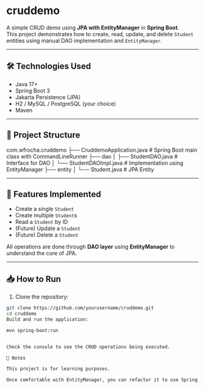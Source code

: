 # cruddemo

A simple CRUD demo using **JPA with EntityManager** in **Spring Boot**.  
This project demonstrates how to create, read, update, and delete `Student` entities using manual DAO implementation and `EntityManager`.

---

## 🛠 Technologies Used

- Java 17+
- Spring Boot 3
- Jakarta Persistence (JPA)
- H2 / MySQL / PostgreSQL (your choice)
- Maven

---

## 📂 Project Structure

com.wfrocha.cruddemo
├── CruddemoApplication.java # Spring Boot main class with CommandLineRunner
├── dao
│ ├── StudentDAO.java # Interface for DAO
│ └── StudentDAOImpl.java # Implementation using EntityManager
├── entity
│ └── Student.java # JPA Entity


---

## 🚀 Features Implemented

- Create a single `Student`  
- Create multiple `Student`s  
- Read a `Student` by ID  
- (Future) Update a `Student`  
- (Future) Delete a `Student`  

All operations are done through **DAO layer** using **EntityManager** to understand the core of JPA.

---

## 📥 How to Run

1. Clone the repository:

```bash
git clone https://github.com/yourusername/cruddemo.git
cd cruddemo
Build and run the application:

mvn spring-boot:run


Check the console to see the CRUD operations being executed.

📖 Notes

This project is for learning purposes.

Once comfortable with EntityManager, you can refactor it to use Spring Data JpaRepository for simpler CRUD.
